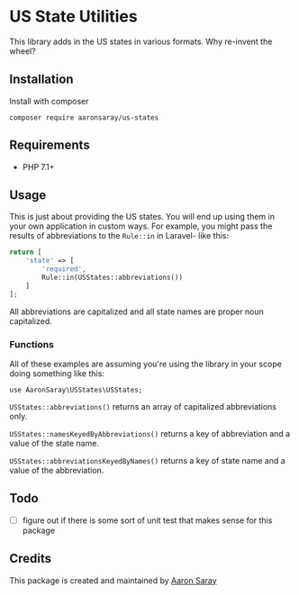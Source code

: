 # US State Utilities

This library adds in the US states in various formats. Why re-invent the
wheel?

## Installation

Install with composer

`composer require aaronsaray/us-states`

## Requirements

* PHP 7.1+

## Usage

This is just about providing the US states. You will end up using them
in your own application in custom ways. For example, you might pass the
results of abbreviations to the `Rule::in` in Laravel- like this:

```php
return [
    'state' => [
        'required',
        Rule::in(USStates::abbreviations())
    ]
];
```

All abbreviations are capitalized and all state names are proper noun
capitalized.

### Functions

All of these examples are assuming you're using the library in your
scope doing something like this:

`use AaronSaray\USStates\USStates;`

`USStates::abbreviations()` returns an array of capitalized
abbreviations only.

`USStates::namesKeyedByAbbreviations()` returns a key of abbreviation
and a value of the state name.

`USStates::abbreviationsKeyedByNames()` returns a key of state name and
a value of the abbreviation.

## Todo

- [ ] figure out if there is some sort of unit test that makes sense for
    this package

## Credits

This package is created and maintained by [Aaron Saray](https://github.com/aaronsaray) 
